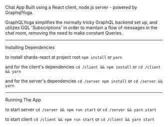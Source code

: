 Chat App Built using a React client, node.js server - powered by GraphqlYoga.

GraphQLYoga simplifies the normally tricky GraphQL backend set up, and utilizes GQL 'Subscriptions' in order to maintain a flow of messages in the chat room, removing the need to make constant Queries.

---

Installing Dependencies

to install shards-react at project root
`npm install` or `yarn`

and for the client's dependencies
`cd /client && npm install` or `cd /client && yarn`

and for the server's dependencies
`cd /server npm install` or `cd /server && yarn`

---

Running The App

to start server
`cd /server && npm run start` or `cd /server && yarn start`

to start client
`cd /client && npm run start` or `cd /client && yarn start`
